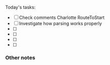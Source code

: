 Today's tasks:
- [ ]  Check comments Charlotte RouteToStart
- [ ] Investigate how parsing works properly
- [ ] 
- [ ] 
- [ ] 
- [ ]  

### Other notes

